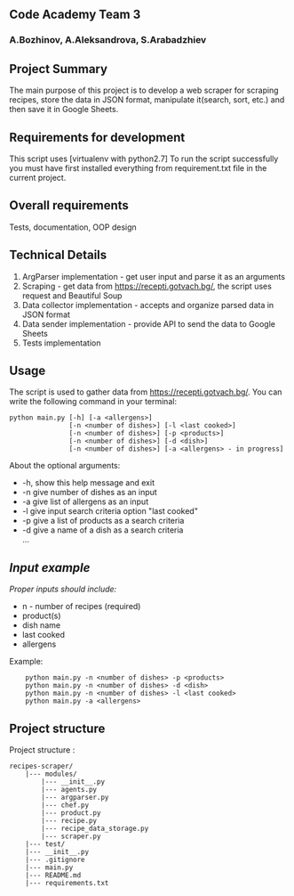 ## Code Academy Team 3
### A.Bozhinov, A.Aleksandrova, S.Arabadzhiev


## Project Summary

The main purpose of this project is to develop a web scraper for scraping recipes, store the data in JSON format, manipulate it(search, sort, etc.) and then save it in Google Sheets.

## Requirements for development

This script uses [virtualenv with python2.7]
To run the script successfully you must have first installed everything from requirement.txt file in the current project.

## Overall requirements

Tests, documentation, OOP design

## Technical Details

1. ArgParser implementation - get user input and parse it as an arguments
2. Scraping - get data from https://recepti.gotvach.bg/, the script uses request and Beautiful Soup
3. Data collector implementation - accepts and organize parsed data in JSON format
4. Data sender implementation - provide API to send the data to Google Sheets
5. Tests implementation

## Usage

The script is used to gather data from https://recepti.gotvach.bg/.
You can write the following command in your terminal:
  ```
  python main.py [-h] [-a <allergens>]
                 [-n <number of dishes>] [-l <last cooked>]
                 [-n <number of dishes>] [-p <products>]
                 [-n <number of dishes>] [-d <dish>]
                 [-n <number of dishes>] [-a <allergens> - in progress]
  ```
About the optional arguments:
  * -h,                    show this help message and exit
  * -n <number of dishes>  give number of dishes as an input
  * -a <allergens>         give list of allergens as an input
  * -l <last cooked>       give input search criteria option "last cooked"
  * -p <products>          give a list of products as a search criteria
  * -d <dish>              give a name of a dish as a search criteria  
  ...
  
## _Input example_
_Proper inputs should include:_
- n - number of recipes (required)
- product(s)
- dish name
- last cooked
- allergens 

Example:
```
    python main.py -n <number of dishes> -p <products>
    python main.py -n <number of dishes> -d <dish>
    python main.py -n <number of dishes> -l <last cooked>
    python main.py -a <allergens>
```

## __Project structure__
Project structure :
```
recipes-scraper/
    |--- modules/
        |--- __init__.py
        |--- agents.py
        |--- argparser.py
        |--- chef.py
        |--- product.py
        |--- recipe.py
        |--- recipe_data_storage.py
        |--- scraper.py
    |--- test/
    |--- __init__.py
    |--- .gitignore
    |--- main.py
    |--- README.md
    |--- requirements.txt
```